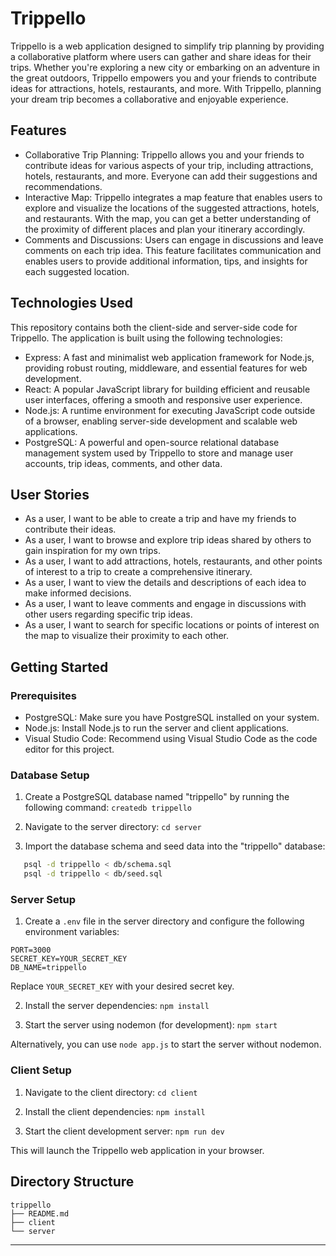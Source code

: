 # Trippello

Trippello is a web application designed to simplify trip planning by providing a collaborative platform where users can gather and share ideas for their trips. Whether you're exploring a new city or embarking on an adventure in the great outdoors, Trippello empowers you and your friends to contribute ideas for attractions, hotels, restaurants, and more. With Trippello, planning your dream trip becomes a collaborative and enjoyable experience.

## Features

- Collaborative Trip Planning: Trippello allows you and your friends to contribute ideas for various aspects of your trip, including attractions, hotels, restaurants, and more. Everyone can add their suggestions and recommendations.
- Interactive Map: Trippello integrates a map feature that enables users to explore and visualize the locations of the suggested attractions, hotels, and restaurants. With the map, you can get a better understanding of the proximity of different places and plan your itinerary accordingly.
- Comments and Discussions: Users can engage in discussions and leave comments on each trip idea. This feature facilitates communication and enables users to provide additional information, tips, and insights for each suggested location.

## Technologies Used

This repository contains both the client-side and server-side code for Trippello. The application is built using the following technologies:

- Express: A fast and minimalist web application framework for Node.js, providing robust routing, middleware, and essential features for web development.
- React: A popular JavaScript library for building efficient and reusable user interfaces, offering a smooth and responsive user experience.
- Node.js: A runtime environment for executing JavaScript code outside of a browser, enabling server-side development and scalable web applications.
- PostgreSQL: A powerful and open-source relational database management system used by Trippello to store and manage user accounts, trip ideas, comments, and other data.

## User Stories

- As a user, I want to be able to create a trip and have my friends to contribute their ideas.
- As a user, I want to browse and explore trip ideas shared by others to gain inspiration for my own trips.
- As a user, I want to add attractions, hotels, restaurants, and other points of interest to a trip to create a comprehensive itinerary.
- As a user, I want to view the details and descriptions of each idea to make informed decisions.
- As a user, I want to leave comments and engage in discussions with other users regarding specific trip ideas.
- As a user, I want to search for specific locations or points of interest on the map to visualize their proximity to each other.

## Getting Started

### Prerequisites

- PostgreSQL: Make sure you have PostgreSQL installed on your system.
- Node.js: Install Node.js to run the server and client applications.
- Visual Studio Code: Recommend using Visual Studio Code as the code editor for this project.

### Database Setup

1. Create a PostgreSQL database named "trippello" by running the following command:
```createdb trippello```

2. Navigate to the server directory:
```cd server```

3. Import the database schema and seed data into the "trippello" database:
```sh
   psql -d trippello < db/schema.sql
   psql -d trippello < db/seed.sql
```

### Server Setup

1. Create a `.env` file in the server directory and configure the following environment variables:

```
PORT=3000
SECRET_KEY=YOUR_SECRET_KEY
DB_NAME=trippello
```

Replace `YOUR_SECRET_KEY` with your desired secret key.

2. Install the server dependencies:
```npm install```

3. Start the server using nodemon (for development):
```npm start```

Alternatively, you can use `node app.js` to start the server without nodemon.

### Client Setup

1. Navigate to the client directory:
```cd client```

2. Install the client dependencies:
```npm install```

3. Start the client development server:
```npm run dev```

This will launch the Trippello web application in your browser.


## Directory Structure

```text
trippello
├── README.md
├── client
└── server
```

---















